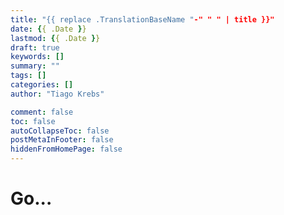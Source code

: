 ```yaml
---
title: "{{ replace .TranslationBaseName "-" " " | title }}"
date: {{ .Date }}
lastmod: {{ .Date }}
draft: true
keywords: []
summary: ""
tags: []
categories: []
author: "Tiago Krebs"

comment: false
toc: false
autoCollapseToc: false
postMetaInFooter: false
hiddenFromHomePage: false
---
```


# Go...
<!--more-->